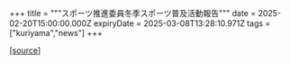 +++
title = """スポーツ推進委員冬季スポーツ普及活動報告"""
date = 2025-02-20T15:00:00.000Z
expiryDate = 2025-03-08T13:28:10.971Z
tags = ["kuriyama","news"]
+++


[[source]](https://www.town.kuriyama.hokkaido.jp/soshiki/55/30417.html)
